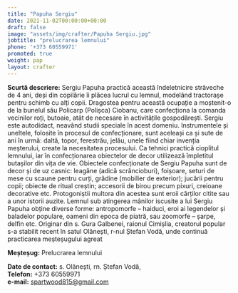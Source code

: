 ```yaml
---
title: "Papuha Sergiu"
date: 2021-11-02T00:00:00+00:00
draft: false
image: "assets/img/crafter/Papuha Sergiu.jpg"
jobtitle: "prelucrarea lemnului"
phone: '+373 60559971'
promoted: true
weight: pap
layout: crafter
---
```

**Scurtă  descriere:** Sergiu Papuha practică această îndeletnicire străveche de 4 ani, deși din copilărie îi plăcea lucrul cu lemnul, modelând  tractorașe  pentru  schimb  cu  alți  copii.  Dragostea pentru această ocupație a moștenit-o de la bunelul său Policarp (Polișca)  Ciobanu,  care  confecționa  la  comanda  vecinilor  roți, butoaie,  atât  de  necesare  în  activitățile  gospodărești.  Sergiu este  autodidact,  neavând  studii  speciale  în  acest  domeniu. Instrumentele și uneltele, folosite în procesul de confecționare, sunt aceleași ca și sute de ani în urmă: daltă, topor, ferestrău, jelău, unele fiind chiar invenția meșterului, create la necesitatea procesului. Ca tehnici practică cioplitul lemnului, iar în confecționarea obiectelor de decor utilizează împletitul butașilor din vița de vie. Obiectele confecționate de Sergiu Papuha sunt de decor și de uz casnic: leagăne (adică scrâncioburi), foișoare, seturi de mese cu scaune pentru curți, grădine (mobilier de exterior); jucării pentru copii; obiecte de ritual creștin; accesorii de birou precum pixuri, creioane decorative etc. Protogoniștii multora din acestea sunt eroii cărților citite sau a unor istorii auzite. Lemnul sub atingerea mânilor iscusite a lui Sergiu Papuha obține diverse forme: antropomorfe – haiduci, eroi ai legendelor și baladelor populare, oameni din epoca de piatră, sau zoomorfe – șarpe, delfin etc. Originar din s. Gura Galbenei, raionul Cimișlia, creatorul popular s-a stabilit recent în satul Olănești, r-nul Ștefan Vodă, unde continuă practicarea meșteșugului agreat

**Meșteșug:** Prelucrarea lemnului  

**Date de contact:** s. Olănești, rn. Ștefan Vodă,  
**Telefon:** +373 60559971  
**e-mail:**  spartwood815@gmail.com
